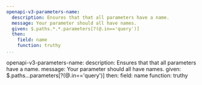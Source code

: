 ```yaml
---
openapi-v3-parameters-name:
  description: Ensures that that all parameters have a name.
  message: Your parameter should all have names.
  given: $.paths.*.*.parameters[?(@.in=='query')]
  then:
    field: name
    function: truthy
...
```

openapi-v3-parameters-name:
  description: Ensures that that all parameters have a name.
  message: Your parameter should all have names.
  given: $.paths.*.*.parameters[?(@.in=='query')]
  then:
    field: name
    function: truthy
